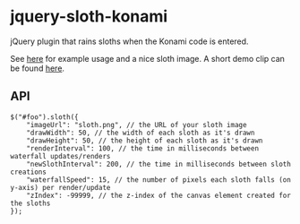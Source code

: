 # jquery-sloth-konami

jQuery plugin that rains sloths when the Konami code is entered.

See [here](https://github.com/aldahick/jquery-sloth-konami/tree/master/demo) for example usage and a nice sloth image. A short demo clip can be found [here](http://i.imgur.com/JJovQFJ.gifv).

## API

```
$("#foo").sloth({
    "imageUrl": "sloth.png", // the URL of your sloth image
    "drawWidth": 50, // the width of each sloth as it's drawn
    "drawHeight": 50, // the height of each sloth as it's drawn
    "renderInterval": 100, // the time in milliseconds between waterfall updates/renders
    "newSlothInterval": 200, // the time in milliseconds between sloth creations
    "waterfallSpeed": 15, // the number of pixels each sloth falls (on y-axis) per render/update
    "zIndex": -99999, // the z-index of the canvas element created for the sloths
});
```
